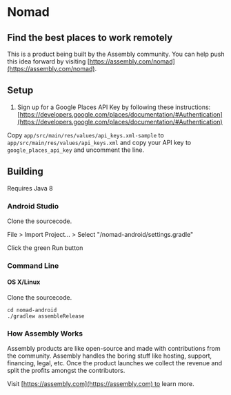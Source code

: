 # Nomad

## Find the best places to work remotely

This is a product being built by the Assembly community. You can help push this idea forward by visiting [https://assembly.com/nomad](https://assembly.com/nomad).

## Setup

1. Sign up for a Google Places API Key by following these instructions:
[https://developers.google.com/places/documentation/#Authentication](https://developers.google.com/places/documentation/#Authentication)

Copy `app/src/main/res/values/api_keys.xml-sample` to `app/src/main/res/values/api_keys.xml` and copy your API key to `google_places_api_key` and uncomment the line.

## Building

Requires Java 8

### Android Studio

Clone the sourcecode.

File > Import Project... > Select "/nomad-android/settings.gradle"

Click the green Run button

### Command Line

#### OS X/Linux

Clone the sourcecode.

    cd nomad-android
    ./gradlew assembleRelease

### How Assembly Works

Assembly products are like open-source and made with contributions from the community. Assembly handles the boring stuff like hosting, support, financing, legal, etc. Once the product launches we collect the revenue and split the profits amongst the contributors.

Visit [https://assembly.com](https://assembly.com) to learn more.
